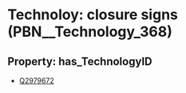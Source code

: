 # Technoloy: __closure signs__ (PBN__Technology_368)

## Property: has_TechnologyID

* [Q2979672](Q2979672)

